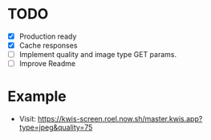 # TODO
- [x] Production ready
- [x] Cache responses
- [ ] Implement quality and image type GET params.
- [ ] Improve Readme

# Example
- Visit: https://kwis-screen.roel.now.sh/master.kwis.app?type=jpeg&quality=75
